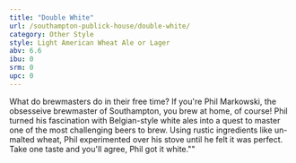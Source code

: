 ```yaml
---
title: "Double White"
url: /southampton-publick-house/double-white/
category: Other Style
style: Light American Wheat Ale or Lager
abv: 6.6
ibu: 0
srm: 0
upc: 0
---
```

What do brewmasters do in their free time? If you're Phil Markowski, the obsesseive brewmaster of Southampton, you brew at home, of course! Phil turned his fascination with Belgian-style white ales into a quest to master one of the most challenging beers to brew. Using rustic ingredients like un-malted wheat, Phil experimented over his stove until he felt it was perfect. Take one taste and you'll agree, Phil got it white.""
